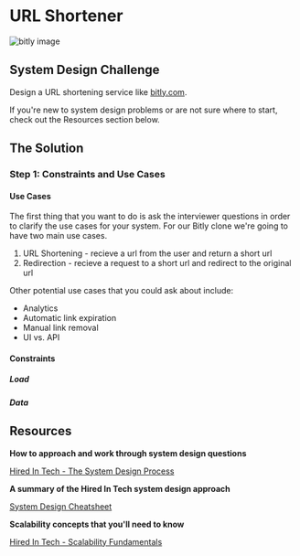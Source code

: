 # URL Shortener

![bitly image](https://cdn2.hubspot.net/hub/431273/file-3019062849-jpg/blog-files/bitly-logo.jpg)

## System Design Challenge

Design a URL shortening service like [bitly.com](http://www.bitly.com).

If you're new to system design problems or are not sure where to start, check out the Resources section below.


## The Solution

### Step 1: Constraints and Use Cases

#### Use Cases ####

The first thing that you want to do is ask the interviewer questions in order to clarify the use cases for your system.  For our Bitly clone we're going to have two main use cases.

1. URL Shortening - recieve a url from the user and return a short url
2. Redirection - recieve a request to a short url and redirect to the original url

Other potential use cases that you could ask about include:
  * Analytics
  * Automatic link expiration
  * Manual link removal
  * UI vs. API

#### Constraints ####
##### Load #####


##### Data #####

## Resources

**How to approach and work through system design questions**

[Hired In Tech - The System Design Process](https://www.hiredintech.com/classrooms/system-design/lesson/55)

**A summary of the Hired In Tech system design approach**

[System Design Cheatsheet](https://gist.github.com/banunatina/3959f128a8c7d20f79807fbccdf2e8bc)

**Scalability concepts that you'll need to know**

[Hired In Tech - Scalability Fundamentals](https://www.hiredintech.com/classrooms/system-design/lesson/60)
